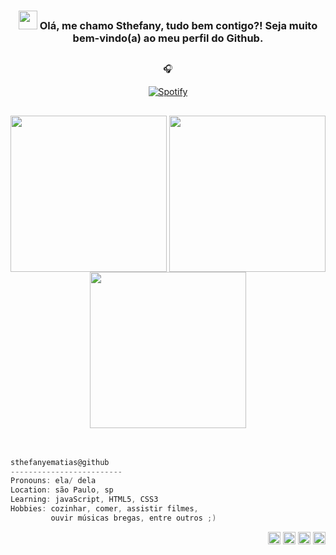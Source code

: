  
<div align="center">
  
### <img src="https://raw.githubusercontent.com/MartinHeinz/MartinHeinz/master/wave.gif" width="30px"> Olá, me chamo Sthefany, tudo bem contigo?! Seja muito bem-vindo(a) ao meu perfil do Github. 
  
 </div>
 
 ##

<div align="center">
  
  🎧
  
 [![Spotify](https://github-readme-remake.vercel.app/api/spotify)](https://open.spotify.com/playlist/37i9dQZF1DWWQRwui0ExPn)
<br/>
  
 </div>
 
##

<div align="center">

<img align="center" height="250" src="https://github.com/sthefanyematias/sthefanyematias/assets/117083316/36be7beb-4836-4b2d-b187-2a21922607b8"/>
<img align="center" height="250" src="https://github.com/sthefanyematias/sthefanyematias/assets/117083316/65d50b71-cf1f-4d4b-99c7-219c78750ad6"/>
<img align="center" height="250" src="https://github.com/sthefanyematias/sthefanyematias/assets/117083316/611a8f72-9abd-442d-b5b3-5cac70049837"/> 

</div>

</br>
</br>

<div align="left">

```csharp
sthefanyematias@github
-------------------------
Pronouns: ela/ dela
Location: são Paulo, sp
Learning: javaScript, HTML5, CSS3
Hobbies: cozinhar, comer, assistir filmes, 
         ouvir músicas bregas, entre outros ;)
```
 
 </div>
 
<p align="right">
  &nbsp; &nbsp; &nbsp; &nbsp; &nbsp;
 <img alt="#1" src="https://github.com/sthefanyematias/sthefanyematias/assets/117083316/6d8ffd0f-f745-4fe5-8fe1-c45ec5400123" height="20" />
 <img alt="#2" src="https://github.com/sthefanyematias/sthefanyematias/assets/117083316/735b1c0b-83b2-4521-a192-9b90f5b531b9" height="20" />
 <img alt="#3" src="https://github.com/sthefanyematias/sthefanyematias/assets/117083316/4f583085-b413-4267-9d22-d3a1ab9961ef" height="20" />
 <img alt="#4" src="https://github.com/sthefanyematias/sthefanyematias/assets/117083316/506372cf-5746-4bf2-9931-3fd4f77bdd2a" height="20" />
 </p>





